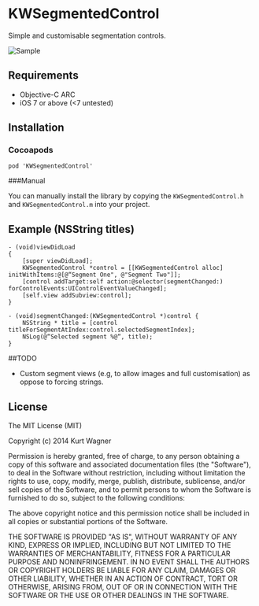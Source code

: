 # KWSegmentedControl

Simple and customisable segmentation controls.

![](https://raw.github.com/KurtWagner/KWSegmentedControl/master/Sample.gif "Sample")

## Requirements

- Objective-C ARC
- iOS 7 or above (<7 untested)

## Installation
### Cocoapods

    pod 'KWSegmentedControl'

###Manual

You can manually install the library by copying the `KWSegmentedControl.h` and `KWSegmentedControl.m` into your project.

## Example (NSString titles)

    - (void)viewDidLoad 
    {
        [super viewDidLoad];
        KWSegmentedControl *control = [[KWSegmentedControl alloc] initWithItems:@[@“Segment One", @"Segment Two"]];
        [control addTarget:self action:@selector(segmentChanged:) forControlEvents:UIControlEventValueChanged];
        [self.view addSubview:control];
    }

    - (void)segmentChanged:(KWSegmentedControl *)control {
	    NSString * title = [control titleForSegmentAtIndex:control.selectedSegmentIndex];
        NSLog(@“Selected segment %@“, title);
    }

##TODO

- Custom segment views (e.g, to allow images and full customisation) as oppose to forcing strings.

## License

The MIT License (MIT)

Copyright (c) 2014 Kurt Wagner

Permission is hereby granted, free of charge, to any person obtaining a copy
of this software and associated documentation files (the "Software"), to deal
in the Software without restriction, including without limitation the rights
to use, copy, modify, merge, publish, distribute, sublicense, and/or sell
copies of the Software, and to permit persons to whom the Software is
furnished to do so, subject to the following conditions:

The above copyright notice and this permission notice shall be included in all
copies or substantial portions of the Software.

THE SOFTWARE IS PROVIDED "AS IS", WITHOUT WARRANTY OF ANY KIND, EXPRESS OR
IMPLIED, INCLUDING BUT NOT LIMITED TO THE WARRANTIES OF MERCHANTABILITY,
FITNESS FOR A PARTICULAR PURPOSE AND NONINFRINGEMENT. IN NO EVENT SHALL THE
AUTHORS OR COPYRIGHT HOLDERS BE LIABLE FOR ANY CLAIM, DAMAGES OR OTHER
LIABILITY, WHETHER IN AN ACTION OF CONTRACT, TORT OR OTHERWISE, ARISING FROM,
OUT OF OR IN CONNECTION WITH THE SOFTWARE OR THE USE OR OTHER DEALINGS IN THE
SOFTWARE.

